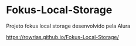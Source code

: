 # Fokus-Local-Storage

Projeto fokus local storage desenvolvido pela Alura

https://rowrias.github.io/Fokus-Local-Storage/
